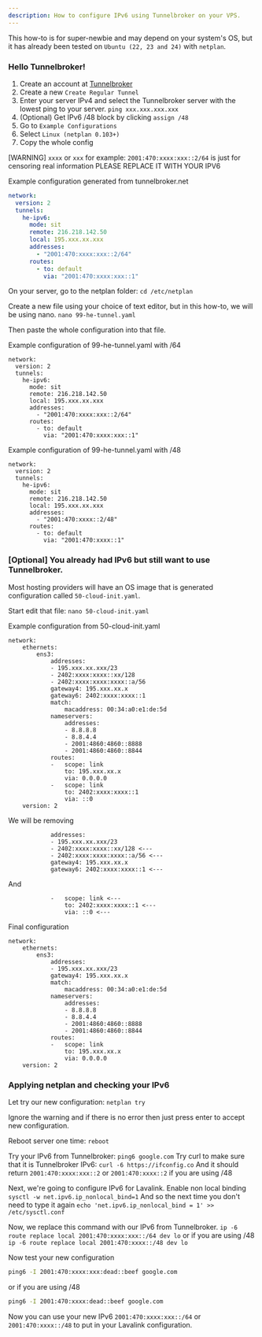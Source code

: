 ```yaml
---
description: How to configure IPv6 using Tunnelbroker on your VPS.
---
```


This how-to is for super-newbie and may depend on your system's OS, but it has already been tested on `Ubuntu (22, 23 and 24)` with `netplan`.

### Hello Tunnelbroker!

1. Create an account at [Tunnelbroker](https://tunnelbroker.net)
2. Create a new `Create Regular Tunnel`
3. Enter your server IPv4 and select the Tunnelbroker server with the lowest ping to your server. `ping xxx.xxx.xxx.xxx`
4. (Optional) Get IPv6 /48 block by clicking `assign /48`
5. Go to `Example Configurations`
6. Select `Linux (netplan 0.103+)`
7. Copy the whole config

[WARNING] `xxxx` or `xxx` for example: `2001:470:xxxx:xxx::2/64` is just for censoring real information PLEASE REPLACE IT WITH YOUR IPV6

Example configuration generated from tunnelbroker.net
```yml
network:
  version: 2
  tunnels:
    he-ipv6:
      mode: sit
      remote: 216.218.142.50
      local: 195.xxx.xx.xxx
      addresses:
        - "2001:470:xxxx:xxx::2/64"
      routes:
        - to: default
          via: "2001:470:xxxx:xxx::1"
```

On your server, go to the netplan folder: `cd /etc/netplan`

Create a new file using your choice of text editor, but in this how-to, we will be using nano.
`nano 99-he-tunnel.yaml`

Then paste the whole configuration into that file.

Example configuration of 99-he-tunnel.yaml with /64
```
network:
  version: 2
  tunnels:
    he-ipv6:
      mode: sit
      remote: 216.218.142.50
      local: 195.xxx.xx.xxx
      addresses:
        - "2001:470:xxxx:xxx::2/64"
      routes:
        - to: default
          via: "2001:470:xxxx:xxx::1"
```

Example configuration of 99-he-tunnel.yaml with /48
```
network:
  version: 2
  tunnels:
    he-ipv6:
      mode: sit
      remote: 216.218.142.50
      local: 195.xxx.xx.xxx
      addresses:
        - "2001:470:xxxx::2/48"
      routes:
        - to: default
          via: "2001:470:xxxx::1"
```

### [Optional] You already had IPv6 but still want to use Tunnelbroker.
Most hosting providers will have an OS image that is generated configuration called `50-cloud-init.yaml`.

Start edit that file: `nano 50-cloud-init.yaml`

Example configuration from 50-cloud-init.yaml
```
network:
    ethernets:
        ens3:
            addresses:
            - 195.xxx.xx.xxx/23
            - 2402:xxxx:xxxx::xx/128
            - 2402:xxxx:xxxx:xxxx::a/56
            gateway4: 195.xxx.xx.x
            gateway6: 2402:xxxx:xxxx::1
            match:
                macaddress: 00:34:a0:e1:de:5d
            nameservers:
                addresses:
                - 8.8.8.8
                - 8.8.4.4
                - 2001:4860:4860::8888
                - 2001:4860:4860::8844
            routes:
            -   scope: link
                to: 195.xxx.xx.x
                via: 0.0.0.0
            -   scope: link
                to: 2402:xxxx:xxxx::1
                via: ::0
    version: 2
```

We will be removing
```
            addresses:
            - 195.xxx.xx.xxx/23
            - 2402:xxxx:xxxx::xx/128 <---
            - 2402:xxxx:xxxx:xxxx::a/56 <---
            gateway4: 195.xxx.xx.x
            gateway6: 2402:xxxx:xxxx::1 <---
```

And
```
            -   scope: link <---
                to: 2402:xxxx:xxxx::1 <---
                via: ::0 <---
```

Final configuration
```
network:
    ethernets:
        ens3:
            addresses:
            - 195.xxx.xx.xxx/23
            gateway4: 195.xxx.xx.x
            match:
                macaddress: 00:34:a0:e1:de:5d
            nameservers:
                addresses:
                - 8.8.8.8
                - 8.8.4.4
                - 2001:4860:4860::8888
                - 2001:4860:4860::8844
            routes:
            -   scope: link
                to: 195.xxx.xx.x
                via: 0.0.0.0
    version: 2
```

### Applying netplan and checking your IPv6

Let try our new configuration: `netplan try`

Ignore the warning and if there is no error then just press enter to accept new configuration.

Reboot server one time: `reboot`

Try your IPv6 from Tunnelbroker: `ping6 google.com`
Try curl to make sure that it is Tunnelbroker IPv6: `curl -6 https://ifconfig.co`
And it should return `2001:470:xxxx:xxx::2` or `2001:470:xxxx::2` if you are using /48

Next, we're going to configure IPv6 for Lavalink.
Enable non local binding
`sysctl -w net.ipv6.ip_nonlocal_bind=1`
And so the next time you don't need to type it again
`echo 'net.ipv6.ip_nonlocal_bind = 1' >> /etc/sysctl.conf`

Now, we replace this command with our IPv6 from Tunnelbroker.
`ip -6 route replace local 2001:470:xxxx:xxx::/64 dev lo`
or if you are using /48
`ip -6 route replace local 2001:470:xxxx::/48 dev lo`

Now test your new configuration
```cmd
ping6 -I 2001:470:xxxx:xxx:dead::beef google.com
```
or if you are using /48
```cmd
ping6 -I 2001:470:xxxx:dead::beef google.com
```

Now you can use your new IPv6 `2001:470:xxxx:xxx::/64` or `2001:470:xxxx::/48` to put in your Lavalink configuration.